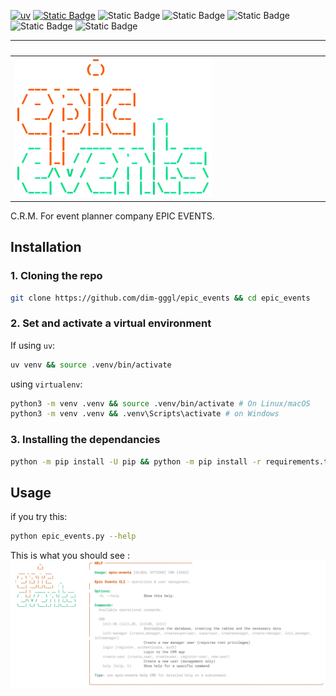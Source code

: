 [![uv](https://img.shields.io/endpoint?url=https://raw.githubusercontent.com/astral-sh/uv/main/assets/badge/v0.json)](https://github.com/astral-sh/uv) [![Static Badge](https://img.shields.io/badge/python-3.10%20|%203.11%20|%203.12%20|%203.13%20|%203.14-%233775A9?style=plastic&logo=python&logoColor=%23FFE569)](https://www.python.org/) ![Static Badge](https://img.shields.io/badge/SQLAlchemy-2.0.83-%23a11b18?logo=SQLAlchemy&logoColor=white)
![Static Badge](https://img.shields.io/badge/PostgreSQL-14.19-%23336690?style=plastic&logo=PostgreSQL&logoColor=white)
![Static Badge](https://img.shields.io/badge/PyJWT-2.10.1-%232980b9?style=plastic&logo=JWT&logoColor=%232980b9) ![Static Badge](https://img.shields.io/badge/Rich-3.8.0-%236ab0de?style=plastic&logo=Rich&logoColor=white) ![Static Badge](https://img.shields.io/badge/sentry--sdk-2.35.1-%23be5db9?style=plastic&logo=Sentry&logoColor=white)


|&nbsp;&nbsp;|&nbsp;&nbsp;&nbsp;&nbsp;&nbsp;&nbsp;&nbsp;&nbsp;&nbsp;&nbsp;&nbsp;&nbsp;&nbsp;&nbsp;&nbsp;&nbsp;&nbsp;&nbsp;&nbsp;&nbsp;&nbsp;&nbsp;&nbsp;&nbsp;&nbsp;&nbsp;&nbsp;&nbsp;&nbsp;&nbsp;&nbsp;&nbsp;&nbsp;&nbsp;&nbsp;&nbsp;&nbsp;&nbsp;|&nbsp;|
|---|:-:|---|
|![](./media/epic_events.png)

C.R.M. For event planner company EPIC EVENTS.

## Installation
### 1. Cloning the repo  

```bash
git clone https://github.com/dim-gggl/epic_events && cd epic_events
```

### 2. Set and activate a virtual environment  
If using `uv`:
```bash
uv venv && source .venv/bin/activate
```

using `virtualenv`:
```bash
python3 -m venv .venv && source .venv/bin/activate # On Linux/macOS
python3 -m venv .venv && .venv\Scripts\activate # on Windows
```

### 3. Installing the dependancies  

```bash
python -m pip install -U pip && python -m pip install -r requirements.txt
```

## Usage  

if you try this:
```bash
python epic_events.py --help
```
This is what you should see :
![](media/help_menu.svg)
